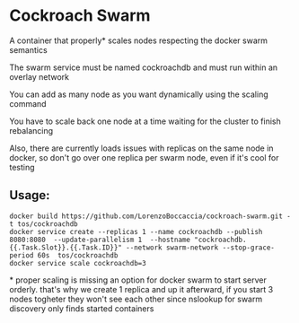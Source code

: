 # Cockroach Swarm

A container that properly* scales nodes respecting the docker swarm semantics

The swarm service must be named cockroachdb and must run within an overlay network

You can add as many node as you want dynamically using the scaling command

You have to scale back one node at a time waiting for the cluster to finish rebalancing

Also, there are currently loads issues with replicas on the same node in docker, so don't go over one replica per swarm node, even if it's cool for testing

## Usage:

    docker build https://github.com/LorenzoBoccaccia/cockroach-swarm.git -t tos/cockroachdb
    docker service create --replicas 1 --name cockroachdb --publish 8080:8080  --update-parallelism 1  --hostname "cockroachdb.{{.Task.Slot}}.{{.Task.ID}}" --network swarm-network --stop-grace-period 60s  tos/cockroachdb
    docker service scale cockroachdb=3
    

\* proper scaling is missing an option for docker swarm to start server orderly. that's why we create 1 replica and up it afterward, if you start 3 nodes togheter they won't see each other since nslookup for swarm discovery only finds started containers
